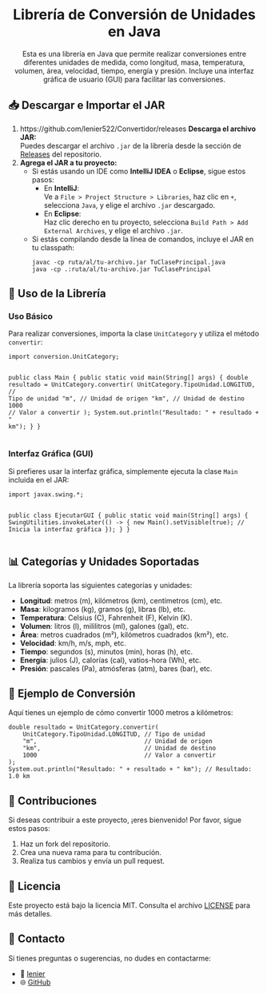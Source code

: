 <h1 align="center">Librería de Conversión de Unidades en Java</h1>

<p align="center">
  Esta es una librería en Java que permite realizar conversiones entre diferentes unidades de medida, como longitud, masa, temperatura, volumen, área, velocidad, tiempo, energía y presión. Incluye una interfaz gráfica de usuario (GUI) para facilitar las conversiones.
</p>

<h2>📥 Descargar e Importar el JAR</h2>

<ol>
  <li>https://github.com/lenier522/Convertidor/releases
    <strong>Descarga el archivo JAR:</strong><br>
    Puedes descargar el archivo <code>.jar</code> de la librería desde la sección de <a href="https://github.com/lenier522/Convertidor/releases">Releases</a> del repositorio.
  </li>
  <li>
    <strong>Agrega el JAR a tu proyecto:</strong><br>
    <ul>
      <li>
        Si estás usando un IDE como <strong>IntelliJ IDEA</strong> o <strong>Eclipse</strong>, sigue estos pasos:
        <ul>
          <li>
            En <strong>IntelliJ</strong>:<br>
            Ve a <code>File > Project Structure > Libraries</code>, haz clic en <code>+</code>, selecciona <code>Java</code>, y elige el archivo <code>.jar</code> descargado.
          </li>
          <li>
            En <strong>Eclipse</strong>:<br>
            Haz clic derecho en tu proyecto, selecciona <code>Build Path > Add External Archives</code>, y elige el archivo <code>.jar</code>.
          </li>
        </ul>
      </li>
      <li>
        Si estás compilando desde la línea de comandos, incluye el JAR en tu classpath:<br>
        <pre><code>javac -cp ruta/al/tu-archivo.jar TuClasePrincipal.java
java -cp .:ruta/al/tu-archivo.jar TuClasePrincipal</code></pre>
      </li>
    </ul>
  </li>
</ol>

<h2>🚀 Uso de la Librería</h2>

<h3>Uso Básico</h3>
<p>Para realizar conversiones, importa la clase <code>UnitCategory</code> y utiliza el método <code>convertir</code>:</p>
<pre><code>import conversion.UnitCategory;

public class Main {
    public static void main(String[] args) {
        double resultado = UnitCategory.convertir(
            UnitCategory.TipoUnidad.LONGITUD, // Tipo de unidad
            "m",                              // Unidad de origen
            "km",                             // Unidad de destino
            1000                              // Valor a convertir
        );
        System.out.println("Resultado: " + resultado + " km");
    }
}</code></pre>

<h3>Interfaz Gráfica (GUI)</h3>
<p>Si prefieres usar la interfaz gráfica, simplemente ejecuta la clase <code>Main</code> incluida en el JAR:</p>
<pre><code>import javax.swing.*;

public class EjecutarGUI {
    public static void main(String[] args) {
        SwingUtilities.invokeLater(() -> {
            new Main().setVisible(true); // Inicia la interfaz gráfica
        });
    }
}</code></pre>

<h2>📊 Categorías y Unidades Soportadas</h2>
<p>La librería soporta las siguientes categorías y unidades:</p>
<ul>
  <li><strong>Longitud</strong>: metros (m), kilómetros (km), centímetros (cm), etc.</li>
  <li><strong>Masa</strong>: kilogramos (kg), gramos (g), libras (lb), etc.</li>
  <li><strong>Temperatura</strong>: Celsius (C), Fahrenheit (F), Kelvin (K).</li>
  <li><strong>Volumen</strong>: litros (l), mililitros (ml), galones (gal), etc.</li>
  <li><strong>Área</strong>: metros cuadrados (m²), kilómetros cuadrados (km²), etc.</li>
  <li><strong>Velocidad</strong>: km/h, m/s, mph, etc.</li>
  <li><strong>Tiempo</strong>: segundos (s), minutos (min), horas (h), etc.</li>
  <li><strong>Energía</strong>: julios (J), calorías (cal), vatios-hora (Wh), etc.</li>
  <li><strong>Presión</strong>: pascales (Pa), atmósferas (atm), bares (bar), etc.</li>
</ul>

<h2>📝 Ejemplo de Conversión</h2>
<p>Aquí tienes un ejemplo de cómo convertir 1000 metros a kilómetros:</p>
<pre><code>double resultado = UnitCategory.convertir(
    UnitCategory.TipoUnidad.LONGITUD, // Tipo de unidad
    "m",                              // Unidad de origen
    "km",                             // Unidad de destino
    1000                              // Valor a convertir
);
System.out.println("Resultado: " + resultado + " km"); // Resultado: 1.0 km</code></pre>

<h2>🤝 Contribuciones</h2>
<p>Si deseas contribuir a este proyecto, ¡eres bienvenido! Por favor, sigue estos pasos:</p>
<ol>
  <li>Haz un fork del repositorio.</li>
  <li>Crea una nueva rama para tu contribución.</li>
  <li>Realiza tus cambios y envía un pull request.</li>
</ol>

<h2>📜 Licencia</h2>
<p>Este proyecto está bajo la licencia MIT. Consulta el archivo <a href="LICENSE">LICENSE</a> para más detalles.</p>

<h2>📧 Contacto</h2>
<p>Si tienes preguntas o sugerencias, no dudes en contactarme:</p>
<ul>
  <li>📧 <a href="leniercruz02@gmail.com">lenier</a></li>
  <li>🌐 <a href="https://github.com/lenier522">GitHub</a></li>
</ul>
